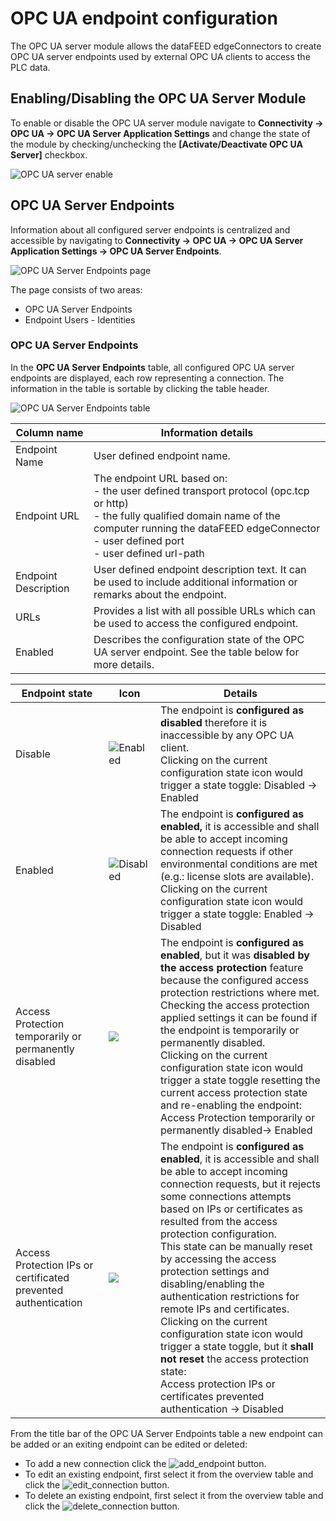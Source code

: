 # OPC UA endpoint configuration #

The OPC UA server module allows the dataFEED edgeConnectors to create OPC UA server endpoints used by external OPC UA clients to access the PLC data.

## Enabling/Disabling the OPC UA Server Module ##

To enable or disable the OPC UA server module navigate to **Connectivity -> OPC UA -> OPC UA Server Application Settings** and change the state of the module by checking/unchecking the **[Activate/Deactivate OPC UA Server]** checkbox.

![OPC UA server enable](../documentation_pics/opc_ua_enable_server.png)

## OPC UA Server Endpoints ##

Information about all configured server endpoints is centralized and accessible by navigating to **Connectivity -> OPC UA -> OPC UA Server Application Settings -> OPC UA Server Endpoints**.

![OPC UA Server Endpoints page](../documentation_pics/opc_ua_server_endpoints_page.png)

The page consists of two areas:

- OPC UA Server Endpoints
- Endpoint Users - Identities

### OPC UA Server Endpoints ###

In the **OPC UA Server Endpoints** table, all configured OPC UA server endpoints are displayed, each row representing a connection. The information in the table is sortable by clicking the table header.

![OPC UA Server Endpoints table](../documentation_pics/opc_ua_server_endpoints_table.png)

| Column name          | Information details                                          |
| -------------------- | ------------------------------------------------------------ |
| Endpoint Name        | User defined endpoint name.                                  |
| Endpoint URL         | The endpoint URL based on:<br> - the user defined transport protocol (opc.tcp or http)<br> - the fully qualified domain name of the computer running the dataFEED edgeConnector<br>- user defined port<br>- user defined url-path |
| Endpoint Description | User defined endpoint description text. It can be used to include additional information or remarks about the endpoint. |
| URLs                 | Provides a list with all possible URLs which can be used to access the configured endpoint. |
| Enabled              | Describes the configuration state of the OPC UA server endpoint. See the table below for more details. |

| Endpoint state                                               | Icon                                               | Details                                                      |
| ------------------------------------------------------------ | -------------------------------------------------- | ------------------------------------------------------------ |
| Disable                                                      | ![Enabled](../documentation_pics/SwitchOn.png)     | The endpoint is **configured as disabled** therefore it is inaccessible by any OPC UA client.<br>Clicking on the current configuration state icon would trigger a state toggle: Disabled -> Enabled |
| Enabled                                                      | ![Disabled](../documentation_pics/SwitchOff.png)   | The endpoint is **configured as enabled,** it is accessible and shall be able to accept incoming connection requests if other environmental conditions are met (e.g.: license slots are available).<br>Clicking on the current configuration state icon would trigger a state toggle: Enabled -> Disabled |
| Access Protection temporarily or permanently disabled        | ![](../documentation_pics/SwitchOn_WarnRed.png)    | The endpoint is **configured as enabled**, but it was **disabled by the access protection** feature because the configured access protection restrictions where met.<br>Checking the access protection applied settings it can be found if the endpoint is temporarily or permanently disabled.<br>Clicking on the current configuration state icon would trigger a state toggle resetting the current access protection state and re-enabling the endpoint:<br>Access Protection temporarily or permanently disabled-> Enabled |
| Access Protection IPs or certificated prevented authentication | ![](../documentation_pics/SwitchOn_WarnYellow.png) | The endpoint is **configured as enabled**, it is accessible and shall be able to accept incoming connection requests, but it rejects some connections attempts based on IPs or certificates  as resulted from the access protection configuration.<br>This state can be manually reset by accessing the access protection settings and disabling/enabling the authentication restrictions for remote IPs and certificates.<br>Clicking on the current configuration state icon would trigger a state toggle, but it **shall not reset** the access protection state:<br>Access protection IPs or certificates prevented authentication -> Disabled |

From the title bar of the OPC UA Server Endpoints table a new endpoint can be added or an exiting endpoint can be edited or deleted:

- To add a new connection click the ![add_endpoint](../documentation_pics/add_connection.png) button.  
- To edit an existing endpoint, first select it from the overview table and click the ![edit_connection](../documentation_pics/edit_connection.png) button. 
- To delete an existing endpoint, first select it from the overview table and click the ![delete_connection](../documentation_pics/delete_connection.png) button.  